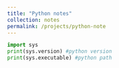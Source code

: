 ```yaml
---
title: "Python notes"
collection: notes
permalink: /projects/python-note
---
```

~~~ python
import sys
print(sys.version) #python version
print(sys.executable) #python path
~~~
 
